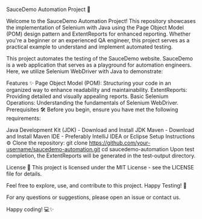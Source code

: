 SauceDemo Automation Project 🚀

Welcome to the SauceDemo Automation Project! This repository showcases the implementation of Selenium with Java using the Page Object Model (POM) design pattern and ExtentReports for enhanced reporting. Whether you're a beginner or an experienced QA engineer, this project serves as a practical example to understand and implement automated testing.

This project automates the testing of the SauceDemo website. SauceDemo is a web application that serves as a playground for automation engineers. Here, we utilize Selenium WebDriver with Java to demonstrate:

Features ✨
Page Object Model (POM): Structuring your code in an organized way to enhance readability and maintainability.
ExtentReports: Providing detailed and visually appealing reports.
Basic Selenium Operations: Understanding the fundamentals of Selenium WebDriver.
Prerequisites 🛠️
Before you begin, ensure you have met the following requirements:

Java Development Kit (JDK) - Download and Install JDK
Maven - Download and Install Maven
IDE - Preferably IntelliJ IDEA or Eclipse
Setup Instructions ⚙️
Clone the repository:
git clone https://github.com/your-username/saucedemo-automation.git
cd saucedemo-automation
Upon test completion, the ExtentReports will be generated in the test-output directory.

License 📜
This project is licensed under the MIT License - see the LICENSE file for details.

Feel free to explore, use, and contribute to this project. Happy Testing! 🚀

For any questions or suggestions, please open an issue or contact us.

Happy coding! 💻✨
